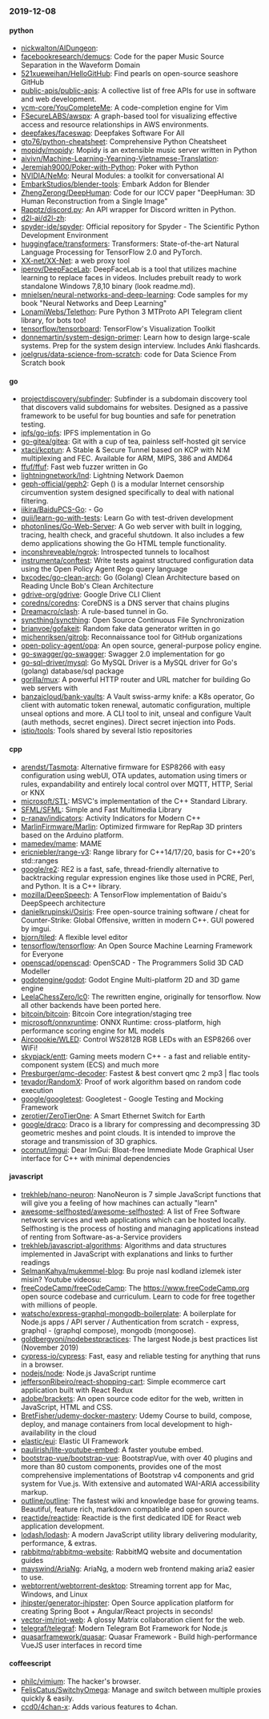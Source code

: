### 2019-12-08

#### python
* [nickwalton/AIDungeon](https://github.com/nickwalton/AIDungeon): 
* [facebookresearch/demucs](https://github.com/facebookresearch/demucs): Code for the paper Music Source Separation in the Waveform Domain
* [521xueweihan/HelloGitHub](https://github.com/521xueweihan/HelloGitHub): Find pearls on open-source seashore  GitHub 
* [public-apis/public-apis](https://github.com/public-apis/public-apis): A collective list of free APIs for use in software and web development.
* [ycm-core/YouCompleteMe](https://github.com/ycm-core/YouCompleteMe): A code-completion engine for Vim
* [FSecureLABS/awspx](https://github.com/FSecureLABS/awspx): A graph-based tool for visualizing effective access and resource relationships in AWS environments.
* [deepfakes/faceswap](https://github.com/deepfakes/faceswap): Deepfakes Software For All
* [gto76/python-cheatsheet](https://github.com/gto76/python-cheatsheet): Comprehensive Python Cheatsheet
* [mopidy/mopidy](https://github.com/mopidy/mopidy): Mopidy is an extensible music server written in Python
* [aivivn/Machine-Learning-Yearning-Vietnamese-Translation](https://github.com/aivivn/Machine-Learning-Yearning-Vietnamese-Translation): 
* [Jeremiah9000/Poker-with-Python](https://github.com/Jeremiah9000/Poker-with-Python): Poker with Python
* [NVIDIA/NeMo](https://github.com/NVIDIA/NeMo): Neural Modules: a toolkit for conversational AI
* [EmbarkStudios/blender-tools](https://github.com/EmbarkStudios/blender-tools):  Embark Addon for Blender
* [ZhengZerong/DeepHuman](https://github.com/ZhengZerong/DeepHuman): Code for our ICCV paper "DeepHuman: 3D Human Reconstruction from a Single Image"
* [Rapptz/discord.py](https://github.com/Rapptz/discord.py): An API wrapper for Discord written in Python.
* [d2l-ai/d2l-zh](https://github.com/d2l-ai/d2l-zh): 
* [spyder-ide/spyder](https://github.com/spyder-ide/spyder): Official repository for Spyder - The Scientific Python Development Environment
* [huggingface/transformers](https://github.com/huggingface/transformers):  Transformers: State-of-the-art Natural Language Processing for TensorFlow 2.0 and PyTorch.
* [XX-net/XX-Net](https://github.com/XX-net/XX-Net): a web proxy tool
* [iperov/DeepFaceLab](https://github.com/iperov/DeepFaceLab): DeepFaceLab is a tool that utilizes machine learning to replace faces in videos. Includes prebuilt ready to work standalone Windows 7,8,10 binary (look readme.md).
* [mnielsen/neural-networks-and-deep-learning](https://github.com/mnielsen/neural-networks-and-deep-learning): Code samples for my book "Neural Networks and Deep Learning"
* [LonamiWebs/Telethon](https://github.com/LonamiWebs/Telethon): Pure Python 3 MTProto API Telegram client library, for bots too!
* [tensorflow/tensorboard](https://github.com/tensorflow/tensorboard): TensorFlow's Visualization Toolkit
* [donnemartin/system-design-primer](https://github.com/donnemartin/system-design-primer): Learn how to design large-scale systems. Prep for the system design interview. Includes Anki flashcards.
* [joelgrus/data-science-from-scratch](https://github.com/joelgrus/data-science-from-scratch): code for Data Science From Scratch book

#### go
* [projectdiscovery/subfinder](https://github.com/projectdiscovery/subfinder): Subfinder is a subdomain discovery tool that discovers valid subdomains for websites. Designed as a passive framework to be useful for bug bounties and safe for penetration testing.
* [ipfs/go-ipfs](https://github.com/ipfs/go-ipfs): IPFS implementation in Go
* [go-gitea/gitea](https://github.com/go-gitea/gitea): Git with a cup of tea, painless self-hosted git service
* [xtaci/kcptun](https://github.com/xtaci/kcptun): A Stable & Secure Tunnel based on KCP with N:M multiplexing and FEC. Available for ARM, MIPS, 386 and AMD64
* [ffuf/ffuf](https://github.com/ffuf/ffuf): Fast web fuzzer written in Go
* [lightningnetwork/lnd](https://github.com/lightningnetwork/lnd): Lightning Network Daemon 
* [geph-official/geph2](https://github.com/geph-official/geph2): Geph () is a modular Internet censorship circumvention system designed specifically to deal with national filtering.
* [iikira/BaiduPCS-Go](https://github.com/iikira/BaiduPCS-Go):  - Go
* [quii/learn-go-with-tests](https://github.com/quii/learn-go-with-tests): Learn Go with test-driven development
* [photonlines/Go-Web-Server](https://github.com/photonlines/Go-Web-Server): A Go web server with built in logging, tracing, health check, and graceful shutdown. It also includes a few demo applications showing the Go HTML temple functionality.
* [inconshreveable/ngrok](https://github.com/inconshreveable/ngrok): Introspected tunnels to localhost
* [instrumenta/conftest](https://github.com/instrumenta/conftest): Write tests against structured configuration data using the Open Policy Agent Rego query language
* [bxcodec/go-clean-arch](https://github.com/bxcodec/go-clean-arch): Go (Golang) Clean Architecture based on Reading Uncle Bob's Clean Architecture
* [gdrive-org/gdrive](https://github.com/gdrive-org/gdrive): Google Drive CLI Client
* [coredns/coredns](https://github.com/coredns/coredns): CoreDNS is a DNS server that chains plugins
* [Dreamacro/clash](https://github.com/Dreamacro/clash): A rule-based tunnel in Go.
* [syncthing/syncthing](https://github.com/syncthing/syncthing): Open Source Continuous File Synchronization
* [brianvoe/gofakeit](https://github.com/brianvoe/gofakeit): Random fake data generator written in go
* [michenriksen/gitrob](https://github.com/michenriksen/gitrob): Reconnaissance tool for GitHub organizations
* [open-policy-agent/opa](https://github.com/open-policy-agent/opa): An open source, general-purpose policy engine.
* [go-swagger/go-swagger](https://github.com/go-swagger/go-swagger): Swagger 2.0 implementation for go
* [go-sql-driver/mysql](https://github.com/go-sql-driver/mysql): Go MySQL Driver is a MySQL driver for Go's (golang) database/sql package
* [gorilla/mux](https://github.com/gorilla/mux): A powerful HTTP router and URL matcher for building Go web servers with 
* [banzaicloud/bank-vaults](https://github.com/banzaicloud/bank-vaults): A Vault swiss-army knife: a K8s operator, Go client with automatic token renewal, automatic configuration, multiple unseal options and more. A CLI tool to init, unseal and configure Vault (auth methods, secret engines). Direct secret injection into Pods.
* [istio/tools](https://github.com/istio/tools): Tools shared by several Istio repositories

#### cpp
* [arendst/Tasmota](https://github.com/arendst/Tasmota): Alternative firmware for ESP8266 with easy configuration using webUI, OTA updates, automation using timers or rules, expandability and entirely local control over MQTT, HTTP, Serial or KNX
* [microsoft/STL](https://github.com/microsoft/STL): MSVC's implementation of the C++ Standard Library.
* [SFML/SFML](https://github.com/SFML/SFML): Simple and Fast Multimedia Library
* [p-ranav/indicators](https://github.com/p-ranav/indicators): Activity Indicators for Modern C++
* [MarlinFirmware/Marlin](https://github.com/MarlinFirmware/Marlin): Optimized firmware for RepRap 3D printers based on the Arduino platform.
* [mamedev/mame](https://github.com/mamedev/mame): MAME
* [ericniebler/range-v3](https://github.com/ericniebler/range-v3): Range library for C++14/17/20, basis for C++20's std::ranges
* [google/re2](https://github.com/google/re2): RE2 is a fast, safe, thread-friendly alternative to backtracking regular expression engines like those used in PCRE, Perl, and Python. It is a C++ library.
* [mozilla/DeepSpeech](https://github.com/mozilla/DeepSpeech): A TensorFlow implementation of Baidu's DeepSpeech architecture
* [danielkrupinski/Osiris](https://github.com/danielkrupinski/Osiris): Free open-source training software / cheat for Counter-Strike: Global Offensive, written in modern C++. GUI powered by imgui.
* [bjorn/tiled](https://github.com/bjorn/tiled): A flexible level editor
* [tensorflow/tensorflow](https://github.com/tensorflow/tensorflow): An Open Source Machine Learning Framework for Everyone
* [openscad/openscad](https://github.com/openscad/openscad): OpenSCAD - The Programmers Solid 3D CAD Modeller
* [godotengine/godot](https://github.com/godotengine/godot): Godot Engine  Multi-platform 2D and 3D game engine
* [LeelaChessZero/lc0](https://github.com/LeelaChessZero/lc0): The rewritten engine, originally for tensorflow. Now all other backends have been ported here.
* [bitcoin/bitcoin](https://github.com/bitcoin/bitcoin): Bitcoin Core integration/staging tree
* [microsoft/onnxruntime](https://github.com/microsoft/onnxruntime): ONNX Runtime: cross-platform, high performance scoring engine for ML models
* [Aircoookie/WLED](https://github.com/Aircoookie/WLED): Control WS2812B RGB LEDs with an ESP8266 over WiFi!
* [skypjack/entt](https://github.com/skypjack/entt): Gaming meets modern C++ - a fast and reliable entity-component system (ECS) and much more
* [Presburger/qmc-decoder](https://github.com/Presburger/qmc-decoder): Fastest & best convert qmc 2 mp3 | flac tools
* [tevador/RandomX](https://github.com/tevador/RandomX): Proof of work algorithm based on random code execution
* [google/googletest](https://github.com/google/googletest): Googletest - Google Testing and Mocking Framework
* [zerotier/ZeroTierOne](https://github.com/zerotier/ZeroTierOne): A Smart Ethernet Switch for Earth
* [google/draco](https://github.com/google/draco): Draco is a library for compressing and decompressing 3D geometric meshes and point clouds. It is intended to improve the storage and transmission of 3D graphics.
* [ocornut/imgui](https://github.com/ocornut/imgui): Dear ImGui: Bloat-free Immediate Mode Graphical User interface for C++ with minimal dependencies

#### javascript
* [trekhleb/nano-neuron](https://github.com/trekhleb/nano-neuron):  NanoNeuron is 7 simple JavaScript functions that will give you a feeling of how machines can actually "learn"
* [awesome-selfhosted/awesome-selfhosted](https://github.com/awesome-selfhosted/awesome-selfhosted): A list of Free Software network services and web applications which can be hosted locally. Selfhosting is the process of hosting and managing applications instead of renting from Software-as-a-Service providers
* [trekhleb/javascript-algorithms](https://github.com/trekhleb/javascript-algorithms):  Algorithms and data structures implemented in JavaScript with explanations and links to further readings
* [SelmanKahya/mukemmel-blog](https://github.com/SelmanKahya/mukemmel-blog): Bu proje nasl kodland izlemek ister misin? Youtube videosu:
* [freeCodeCamp/freeCodeCamp](https://github.com/freeCodeCamp/freeCodeCamp): The https://www.freeCodeCamp.org open source codebase and curriculum. Learn to code for free together with millions of people.
* [watscho/express-graphql-mongodb-boilerplate](https://github.com/watscho/express-graphql-mongodb-boilerplate): A boilerplate for Node.js apps / API server / Authentication from scratch - express, graphql - (graphql compose), mongodb (mongoose).
* [goldbergyoni/nodebestpractices](https://github.com/goldbergyoni/nodebestpractices):  The largest Node.js best practices list (November 2019)
* [cypress-io/cypress](https://github.com/cypress-io/cypress): Fast, easy and reliable testing for anything that runs in a browser.
* [nodejs/node](https://github.com/nodejs/node): Node.js JavaScript runtime 
* [jeffersonRibeiro/react-shopping-cart](https://github.com/jeffersonRibeiro/react-shopping-cart):  Simple ecommerce cart application built with React Redux
* [adobe/brackets](https://github.com/adobe/brackets): An open source code editor for the web, written in JavaScript, HTML and CSS.
* [BretFisher/udemy-docker-mastery](https://github.com/BretFisher/udemy-docker-mastery): Udemy Course to build, compose, deploy, and manage containers from local development to high-availability in the cloud
* [elastic/eui](https://github.com/elastic/eui): Elastic UI Framework 
* [paulirish/lite-youtube-embed](https://github.com/paulirish/lite-youtube-embed): A faster youtube embed.
* [bootstrap-vue/bootstrap-vue](https://github.com/bootstrap-vue/bootstrap-vue): BootstrapVue, with over 40 plugins and more than 80 custom components, provides one of the most comprehensive implementations of Bootstrap v4 components and grid system for Vue.js. With extensive and automated WAI-ARIA accessibility markup.
* [outline/outline](https://github.com/outline/outline): The fastest wiki and knowledge base for growing teams. Beautiful, feature rich, markdown compatible and open source.
* [reactide/reactide](https://github.com/reactide/reactide): Reactide is the first dedicated IDE for React web application development.
* [lodash/lodash](https://github.com/lodash/lodash): A modern JavaScript utility library delivering modularity, performance, & extras.
* [rabbitmq/rabbitmq-website](https://github.com/rabbitmq/rabbitmq-website): RabbitMQ website and documentation guides
* [mayswind/AriaNg](https://github.com/mayswind/AriaNg): AriaNg, a modern web frontend making aria2 easier to use.
* [webtorrent/webtorrent-desktop](https://github.com/webtorrent/webtorrent-desktop):  Streaming torrent app for Mac, Windows, and Linux
* [jhipster/generator-jhipster](https://github.com/jhipster/generator-jhipster): Open Source application platform for creating Spring Boot + Angular/React projects in seconds!
* [vector-im/riot-web](https://github.com/vector-im/riot-web): A glossy Matrix collaboration client for the web.
* [telegraf/telegraf](https://github.com/telegraf/telegraf): Modern Telegram Bot Framework for Node.js
* [quasarframework/quasar](https://github.com/quasarframework/quasar): Quasar Framework - Build high-performance VueJS user interfaces in record time

#### coffeescript
* [philc/vimium](https://github.com/philc/vimium): The hacker's browser.
* [FelisCatus/SwitchyOmega](https://github.com/FelisCatus/SwitchyOmega): Manage and switch between multiple proxies quickly & easily.
* [ccd0/4chan-x](https://github.com/ccd0/4chan-x): Adds various features to 4chan.
